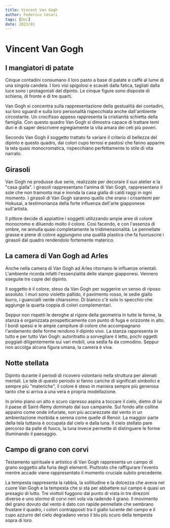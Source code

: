 ```yaml
---
title: Vincent Van Gogh
author: Federico Cesari
tags: [Doc]
date: 2023/01
---
```

# Vincent Van Gogh
## I mangiatori di patate
Cinque contadini consumano il loro pasto a base di patate e caffè al lume di una singola candela. I loro visi spigolosi e scavati dalla fatica, tagliati dalla luce sono i protagonisti del dipinto. Le cinque figure sono disposte di schiena, di fronte e di tre quarti. 

Van Gogh si concentra sulla rappresentazione della gestualità dei contadini, sui loro sguardi e sulla loro personalità rispecchiata anche dall'ambiente circostante. Un crocifisso appeso rappresenta la cristianità schietta della famiglia. Con questo quadro Van Gogh si dimostra capace di trattare temi duri e di saper descrivere egregiamente la vita amara dei ceti più poveri.

Secondo Van Gogh il soggetto trattato fa variare il criterio di bellezza del dipinto e questo quadro, dai colori cupo terrosi e pastosi che fanno apparire la tela quasi monocromatica, rispecchiano perfettamente lo stile di vita narrato.

## Girasoli
Van Gogh ne produsse due serie, realizzate per decorare il suo atelier e la "casa gialla". i girasoli rappresentano l'anima di Van Gogh, rappresentano il sole che non tramonta mai e inonda la casa gialla di caldi raggi in ogni momento. I girasoli di Van Gogh saranno quello che erano i crisantemi per Hokusai, a testimonianza della forte influenza dell'arte giapponese sull'artista.

Il pittore decide di appiattire i soggetti utilizzando ampie aree di colore monocromo e diluendo molto il colore. Così facendo, e con l'assenza di ombre, ne annulla quasi completamente la tridimensionalità. Le pennellate grasse e piene di colore aggiungono una qualità plastica che fa fuoriuscire i girasoli dal quadro rendendolo fortemente materico.

## La camera di Van Gogh ad Arles

Anche nella camera di Van Gogh ad Arles ritornano le influenze orientali. L'ambiente ricorda infatti l'essenzialità delle stampe giapponesi. Vennero eseguite tre copie del dipinto.

Il soggetto è il colore, steso da Van Gogh per suggerire un senso di riposo assoluto. I muri sono violetto pallido, il pavimento rosso, le sedie giallo burro, i guancialli verde chiarssimo. Di bianco c'è solo lo specchio che aggiunge la quarta coppia di colori complementari.

Seppur non rispetti le deroghe al rigore della geometria in tutte le forme, la stanza è organizzata prospetticamente con punto di fuga e orizzonte in alto. I bordi spessi e le ampie campiture di colore che accompagnano l'andamento delle forme rendono il dipinto vivo. La stanza rappresenta in tutto e per tutto Van Gogh: autoritratto a sorvegliare il letto, pochi oggetti poggiati diligentemente sui vari mobili, una sedia fa da comodino. Seppur non accolga alcuna figura umana, la camera è viva.

## Notte stellata

Dipinto durante il periodi di ricovero volontario nella struttura per alienati mentali. Le tele di questo periodo si fanno cariche di significati simbolici e sempre più "materiche", il colore è steso in maniera sempre più generosa tanto che si arriva a una vera e propria modellazione.

In primo piano un alto e scuro cipresso aspira a toccare il cielo, dietro di lui il paese di Saint-Remy dominato dal suo campanile. Sul fondo alte colline appaino come onde infuriate, non più accarezzate dal vento in un ambientazione morbida e serena come quelle di Renoir. La maggior parte della tela tuttavia è occupata dal cielo e dalla luna. Il cielo stellato pare percorso da palle di fuoco, la luna invece permette di distinguere le forme illuminando il paesaggio.

## Campo di grano con corvi

Testamento spirituale e artistico di Van Gogh rappresenta un campo di grano soggetto alla furia degli elementi. Piuttosto che raffigurare l'evento mentre accade viene rappresentato il momento cruciale subito precedente.

La tempesta rappresenta la rabbia, la sollitudine e la dolcezza che aveva nel cuore Van Gogh e la tempesta che si sta per abbattere sul campo è quasi un presagio di lutto. Tre viottoli fuggono dal punto di vista in tre direzoni diverse e uno stormo di corvi neri vola via radendo il grano. Il movimento del grano dovuto dal vento è dato con rapide pennellate che sembrano frustare il quadro, i colori contrapposti tra il giallo lucente del campo e il cupo azzurro del cielo degradano verso il blu più scuro della tempesta sopra di loro.